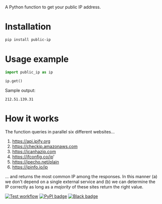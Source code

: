 A Python function to get your public IP address.

# Installation

```bash
pip install public-ip
```

# Usage example

```python
import public_ip as ip

ip.get()
```

Sample output:

```
212.51.139.31
```

# How it works

The function queries in parallel six different websites...

1. https://api.ipify.org
1. https://checkip.amazonaws.com
1. https://icanhazip.com
1. https://ifconfig.co/ip'
1. https://ipecho.net/plain
1. https://ipinfo.io/ip

... and returns the most common IP among the responses. In this manner (a) we don't depend on a single external service and (b) we can determine the IP correctly as long as a _majority_ of these sites return the right value.

[![Test workflow](https://github.com/vterron/public-ip/actions/workflows/test.yml/badge.svg)](https://github.com/vterron/public-ip/actions/workflows/test.yml)
[![PyPI badge](https://img.shields.io/pypi/v/public-ip?color=blue)](https://pypi.org/project/public-ip/)
[![Black badge](https://img.shields.io/badge/code%20style-black-000000.svg)](https://github.com/psf/black)
